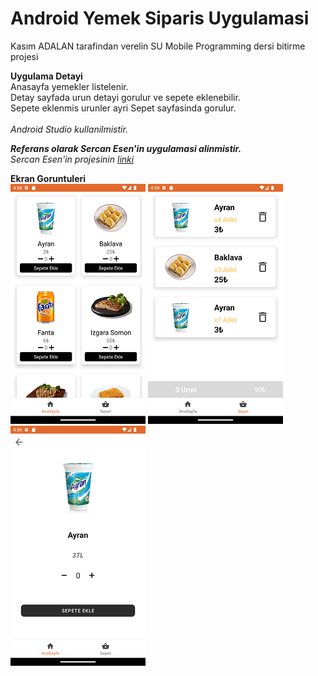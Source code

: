 # Android Yemek Siparis Uygulamasi
Kasım ADALAN tarafindan verelin SU Mobile Programming dersi bitirme projesi
<br>

**Uygulama Detayi**
<br>
Anasayfa yemekler listelenir. <br>
Detay sayfada urun detayi gorulur ve sepete eklenebilir. <br>
Sepete eklenmis urunler ayri Sepet sayfasinda gorulur. <br>
<br>
_Android Studio kullanilmistir._
<br>

***Referans olarak Sercan Esen'in uygulamasi alinmistir.***
<br>
_Sercan Esen'in projesinin [linki](https://github.com/sercan-esen/QuickDelivery)_

**Ekran Goruntuleri**
<br>
![Screenshot1.](https://github.com/zdurmus/su_yemeksiparis/blob/main/Screenshot_1.png)
![Screenshot2.](https://github.com/zdurmus/su_yemeksiparis/blob/main/Screenshot_2.png)
![Screenshot3.](https://github.com/zdurmus/su_yemeksiparis/blob/main/Screenshot_3.png)
